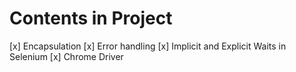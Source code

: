 # Contents in Project
[x] Encapsulation
[x] Error handling
[x] Implicit and Explicit Waits in Selenium
[x] Chrome Driver
